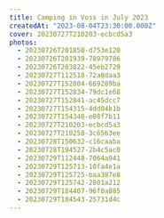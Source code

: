 ```yaml
---
title: Camping in Voss in July 2023
createdAt: "2023-08-04T23:30:00.000Z"
cover: 20230727T210203-ecbcd5a3
photos:
  - 20230726T201850-d753e120
  - 20230726T201939-78979786
  - 20230726T203822-45eb2729
  - 20230727T112518-72a8daa3
  - 20230727T152804-669289ba
  - 20230727T152834-79dc1e68
  - 20230727T152841-ac45dcc7
  - 20230727T154315-4dd04b1b
  - 20230727T154346-e08f7b11
  - 20230727T210203-ecbcd5a3
  - 20230727T210258-3c6563ee
  - 20230728T150632-c16caaba
  - 20230728T194527-2b4c5ac0
  - 20230729T112448-7064a041
  - 20230729T125713-10fa4e1a
  - 20230729T125725-baa387e8
  - 20230729T125742-2801a212
  - 20230729T184407-96f0a885
  - 20230729T184543-25731d4c
---
```

